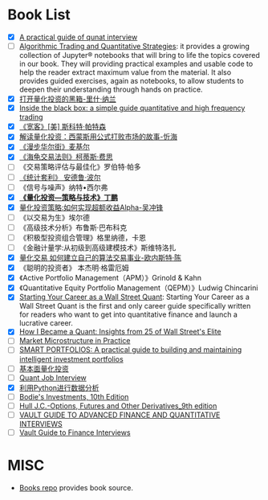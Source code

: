 # Book List
- [x] [A practical guide of qunat interview](1.pdf)
- [ ] [Algorithmic Trading and Quantitative Strategies](https://github.com/NehrenD/algo_trading_and_quant_strategies): it provides a growing collection of Jupyter® notebooks that will bring to life the topics covered in our book. They will providing practical examples and usable code to help the reader extract maximum value from the material. It also provides guided exercises, again as notebooks, to allow students to deepen their understanding through hands on practice.
- [x] [打开量化投资的黑箱-里什·纳兰](2.pdf)
- [x] [Inside the black box: a simple guide quantitative and high frequency trading](13.pdf)
- [x] [《宽客》[美] 斯科特·帕特森](18.pdf)
- [x] [解读量化投资：西蒙斯用公式打败市场的故事-忻海](3.pdf)
- [x] [《漫步华尔街》麦基尔](19.pdf)
- [x] [《海龟交易法则》柯蒂斯·费思](20.pdf)
- [ ] 《交易策略评估与最佳化》罗伯特·帕多
- [ ] [《统计套利》 安德鲁·波尔](21.pdf)
- [ ] 《信号与噪声》纳特•西尔弗
- [x] [**《量化投资—策略与技术》丁鹏**](9.pdf)
- [x] [量化投资策略:如何实现超额收益Alpha-吴冲锋](4.pdf)
- [ ] 《以交易为生》埃尔德
- [ ] 《高级技术分析》布鲁斯·巴布科克
- [ ] 《积极型投资组合管理》格里纳德，卡恩
- [ ] 《金融计量学:从初级到高级建模技术》斯维特洛扎
- [x] [量化交易 如何建立自己的算法交易事业-欧内斯特·陈](5.pdf)
- [x] 《聪明的投资者》 本杰明·格雷厄姆
- [x] 《Active Portfolio Management（APM）》Grinold & Kahn
- [x] 《Quantitative Equity Portfolio Management（QEPM）》Ludwig Chincarini
- [x] [Starting Your Career as a Wall Street Quant](22.pdf): Starting Your Career as a Wall Street Quant is the first and only career guide specifically written for readers who want to get into quantitative finance and launch a lucrative career.
- [x] [How I Became a Quant: Insights from 25 of Wall Street's Elite](23.pdf)
- [ ] [Market Microstructure in Practice](6.pdf)
- [ ] [SMART PORTFOLIOS: A practical guide to building and maintaining intelligent investment portfolios](7.pdf)
- [ ] [基本面量化投资](8.pdf)
- [ ] [Quant Job Interview](10.pdf)
- [x] [利用Python进行数据分析](12.pdf)
- [ ] [Bodie's Investments, 10th Edition](14.pdf)
- [ ] [Hull J.C.-Options, Futures and Other Derivatives_9th edition](15.pdf)
- [ ] [VAULT GUIDE TO ADVANCED FINANCE AND QUANTITATIVE INTERVIEWS](16.pdf)
- [ ] [Vault Guide to Finance Interviews](17.pdf)
# MISC
- [Books repo](https://github.com/beimingmaster/quant-resources) provides book source.